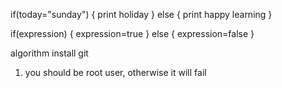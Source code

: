 if(today="sunday") {
    print holiday
}
else {
    print happy learning
}

if(expression) {
    expression=true
}
else {
    expression=false
}

algorithm
install git
1. you should be root user, otherwise it will fail

